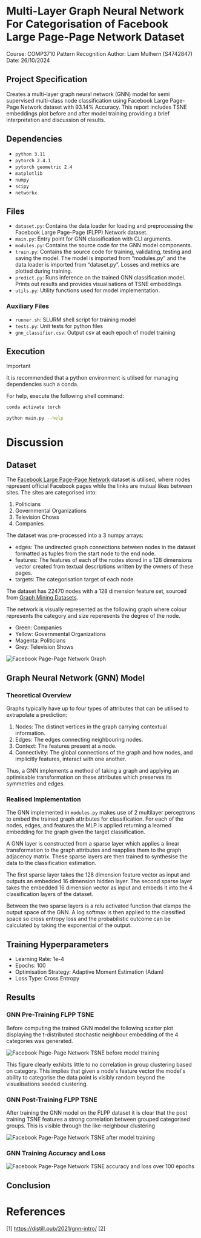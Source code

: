 # Multi-Layer Graph Neural Network For Categorisation of Facebook Large Page-Page Network Dataset
Course: COMP3710 Pattern Recognition
Author: Liam Mulhern (S4742847)
Date: 26/10/2024

## Project Specification

Creates a multi-layer graph neural network (GNN) model for semi supervised multi-class node classification using Facebook Large Page-Page Network dataset with 93.14% Accuracy. This report includes TSNE embeddings plot before and after model training providing a brief interpretation and discussion of results.

## Dependencies

- `python 3.11`
- `pytorch 2.4.1`
- `pytorch geometric 2.4`
- `matplotlib`
- `numpy`
- `scipy`
- `networkx`

## Files

- `dataset.py`: Contains the data loader for loading and preprocessing the Facebook Large Page-Page (FLPP) Network dataset.
- `main.py`: Entry point for GNN classification with CLI arguments.
- `modules.py`: Contains the source code for the GNN model components.
- `train.py`: Contains the source code for training, validating, testing and saving the model. The model is imported from “modules.py” and the data loader is imported from “dataset.py”. Losses and metrics are plotted during training.
- `predict.py`: Runs inference on the trained GNN classification model. Prints out results and provides visualisations of TSNE embeddings.
- `utils.py`: Utility functions used for model implementation.

### Auxiliary Files

- `runner.sh`: SLURM shell script for training model
- `tests.py`: Unit tests for python files
- `gnn_classifier.csv`: Output csv at each epoch of model training

## Execution

> [!IMPORTANT]
> It is recommended that a python environment is utilsed for managing dependencies such a conda.

For help, execute the following shell command:

```bash
conda activate torch

python main.py --help
```

# Discussion

## Dataset

The [Facebook Large Page-Page Network](https://snap.stanford.edu/data/facebook-large-page-page-network.html) dataset is utilised, where nodes represent official Facebook pages while the links are mutual likes between sites. The sites are categorised into:
1. Politicians
2. Governmental Organizations
3. Television Chows
4. Companies

The dataset was pre-processed into a 3 numpy arrays:
- edges: The undirected graph connections between nodes in the dataset formatted as tuples from the start node to the end node.
- features: The features of each of the nodes stored in a 128 dimensions vector created from textual descriptions written by the owners of these pages.
- targets: The categorisation target of each node.

The dataset has 22470 nodes with a 128 dimension feature set, sourced from [Graph Mining Datasets](https://graphmining.ai/datasets/ptg/facebook.npz).

The network is visually represented as the following graph where colour represents the category and size reperesents the degree of the node.

- Green: Companies
- Yellow: Governmental Organizations
- Magenta: Politicians
- Grey: Television Shows

![Facebook Page-Page Network Graph](./figures/spring_flpp_network.png)

## Graph Neural Network (GNN) Model

### Theoretical Overview

Graphs typically have up to four types of attributes that can be utilised to extrapolate a prediction:

1. Nodes: The distinct vertices in the graph carrying contextual information.
2. Edges: The edges connecting neighbouring nodes.
3. Context: The features present at a node.
4. Connectivity: The global connections of the graph and how nodes, and implicitly features, interact with one another.

Thus, a GNN implements a method of taking a graph and applying an optimisable transformation on these attributes which preserves its symmetries and edges.

### Realised Implementation

The GNN implemented in `modules.py` makes use of 2 multilayer perceptrons to embed the trained graph attributes for classification. For each of the nodes, edges, and features the MLP is applied returning a learned embedding for the graph given the target classification.

A GNN layer is constructed from a sparse layer which applies a linear transformation to the graph attributes and reapplies them to the graph adjacency matrix. These sparse layers are then trained to synthesise the data to the classification estimation.

The first sparse layer takes the 128 dimension feature vector as input and outputs an embedded 16 dimension hidden layer. The second sparse layer takes the embedded 16 dimension vector as input and embeds it into the 4 classification layers of the dataset.

Between the two sparse layers is a relu activated function that clamps the output space of the GNN. A log softmax is then applied to the classified space so cross entropy loss and the probabilistic outcome can be calculated by taking the exponential of the output.

## Training Hyperparameters

- Learning Rate: 1e-4
- Epochs: 100
- Optimisation Strategy: Adaptive Moment Estimation (Adam)
- Loss Type: Cross Entropy

## Results

### GNN Pre-Training FLPP TSNE

Before computing the trained GNN model the following scatter plot displaying the t-distributed stochastic neighbour embedding of the 4 categories was generated.

![Facebook Page-Page Network TSNE before model training](./figures/raw_TSNE_plot.png)

This figure clearly exhibits little to no correlation in group clustering based on category. This implies that given a node's feature vector the model's ability to categorise the data point is visibly random beyond the visualisations seeded clustering.

### GNN Post-Training FLPP TSNE

After training the GNN model on the FLPP dataset it is clear that the post training TSNE features a strong correlation between grouped categorised groups. This is visible through the like-neighbour clustering 

![Facebook Page-Page Network TSNE after model training](./figures/trained_TSNE_plot.png)

### GNN Training Accuracy and Loss

![Facebook Page-Page Network TSNE accuracy and loss over 100 epochs](./figures/trained_TSNE_accuracy_loss.png)

## Conclusion


# References

[1] https://distill.pub/2021/gnn-intro/
[2]
